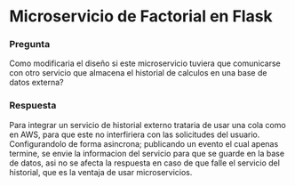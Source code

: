 # Microservicio de Factorial en Flask

### Pregunta
Como modificaria el diseño si este microservicio tuviera que comunicarse con otro servicio que almacena el historial de calculos en una base de datos externa?

### Respuesta

Para integrar un servicio de historial externo trataria de usar una cola como en AWS, para que este no interfiriera con las solicitudes del usuario.
Configurandolo de forma asincrona; publicando un evento el cual apenas termine, se envie la informacion del servicio para que se guarde en la base de datos, asi no se afecta la respuesta en caso de que falle el servicio del historial, que es la ventaja de usar microservicios.
